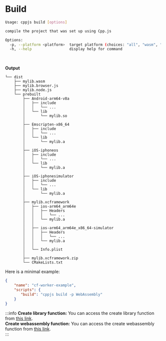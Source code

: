 # Build
```bash
Usage: cppjs build [options]

compile the project that was set up using Cpp.js

Options:
  -p, --platform <platform>  target platform (choices: "all", "wasm", "android", "ios", default: "all")
  -h, --help                 display help for command
```

<br />

**Output**
```
└── dist
    ├── mylib.wasm
    ├── mylib.browser.js
    ├── mylib.node.js
    └── prebuilt
        ├── Android-arm64-v8a
        │   ├── include
        │   │   └── ...
        │   └── lib
        │       └── mylib.so
        │
        ├── Emscripten-x86_64
        │   ├── include
        │   │   └── ...
        │   └── lib
        │       └── mylib.a
        │
        ├── iOS-iphoneos
        │   ├── include
        │   │   └── ...
        │   └── lib
        │       └── mylib.a
        │
        ├── iOS-iphonesimulator
        │   ├── include
        │   │   └── ...
        │   └── lib
        │       └── mylib.a
        │
        ├── mylib.xcframework
        │   ├── ios-arm64_arm64e
        │   │   ├── Headers
        │   │   │   └── ...
        │   │   └── mylib.a
        │   │
        │   ├── ios-arm64_arm64e_x86_64-simulator
        │   │   ├── Headers
        │   │   │   └── ...
        │   │   └── mylib.a
        │   │
        │   └── Info.plist
        │
        ├── mylib.xcframework.zip
        └── CMakeLists.txt

```

Here is a minimal example:

```json title="package.json"
{
    "name": "cf-worker-example",
    "scripts": {
       "build": "cppjs build -p WebAssembly"
    }
}
```

:::info 
**Create library function:** You can access the create library function from [this link](https://github.com/bugra9/cpp.js/blob/main/packages/cpp.js/src/functions/createLib.js).  
**Create webassembly function:** You can access the create webassembly function from [this link](https://github.com/bugra9/cpp.js/blob/main/packages/cpp.js/src/functions/createWasm.js).  
:::
